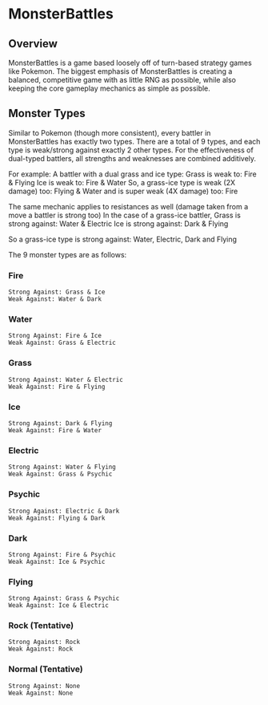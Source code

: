 # MonsterBattles

## Overview
MonsterBattles is a game based loosely off of turn-based strategy games like Pokemon.
The biggest emphasis of MonsterBattles is creating a balanced, competitive game with as little RNG as possible,
while also keeping the core gameplay mechanics as simple as possible.

## Monster Types
Similar to Pokemon (though more consistent), every battler in MonsterBattles has exactly two types.
There are a total of 9 types, and each type is weak/strong against exactly 2 other types.
For the effectiveness of dual-typed battlers, all strengths and weaknesses are combined additively.

For example: A battler with a dual grass and ice type:
Grass is weak to: Fire & Flying
Ice is weak to: Fire & Water
So, a grass-ice type is weak (2X damage) too:
Flying & Water
and is super weak (4X damage) too:
Fire

The same mechanic applies to resistances as well (damage taken from a move a battler is strong too)
In the case of a grass-ice battler,
Grass is strong against:
Water & Electric
Ice is strong against:
Dark & Flying

So a grass-ice type is strong against:
Water, Electric, Dark and Flying

The 9 monster types are as follows:
### Fire
    Strong Against: Grass & Ice
    Weak Against: Water & Dark
### Water
    Strong Against: Fire & Ice
    Weak Against: Grass & Electric
### Grass
    Strong Against: Water & Electric
    Weak Against: Fire & Flying
### Ice
    Strong Against: Dark & Flying
    Weak Against: Fire & Water
### Electric
    Strong Against: Water & Flying
    Weak Against: Grass & Psychic
### Psychic
    Strong Against: Electric & Dark
    Weak Against: Flying & Dark
### Dark
    Strong Against: Fire & Psychic
    Weak Against: Ice & Psychic
### Flying
    Strong Against: Grass & Psychic
    Weak Against: Ice & Electric
### Rock (Tentative)
    Strong Against: Rock
    Weak Against: Rock
### Normal (Tentative)
    Strong Against: None
    Weak Against: None
